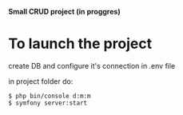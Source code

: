 **Small CRUD project (in proggres)**  

# To launch the project  

create DB and configure it's connection in .env file  

in project folder do:  
```$ composer install  
$ php bin/console d:m:m  
$ symfony server:start  
